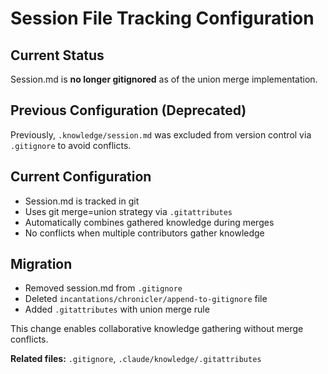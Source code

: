 # Session File Tracking Configuration

## Current Status
Session.md is **no longer gitignored** as of the union merge implementation.

## Previous Configuration (Deprecated)
Previously, `.knowledge/session.md` was excluded from version control via `.gitignore` to avoid conflicts.

## Current Configuration
- Session.md is tracked in git
- Uses git merge=union strategy via `.gitattributes`
- Automatically combines gathered knowledge during merges
- No conflicts when multiple contributors gather knowledge

## Migration
- Removed session.md from `.gitignore`
- Deleted `incantations/chronicler/append-to-gitignore` file
- Added `.gitattributes` with union merge rule

This change enables collaborative knowledge gathering without merge conflicts.

**Related files:** `.gitignore`, `.claude/knowledge/.gitattributes`